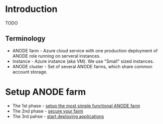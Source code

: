 # Introduction

TODO

## Terminology

* ANODE farm - Azure cloud service with one production deployment of ANODE role running on serveral instances.
* Instance - Azure instance (aka VM). We use "Small" sized instances.
* ANODE cluster - Set of several ANODE farms, which share common account storage.

# Setup ANODE farm

* The 1st phase - [setup the most simple functional ANODE farm](https://github.com/anodejs/anodejs/blob/master/docs/SIMPLE_SETUP.md)
* The 2nd phase - [secure your farm](https://github.com/anodejs/anodejs/blob/master/docs/SECURITY_SETUP.md)
* The 3rd pahse - [start deploying applications](https://github.com/anodejs/anodejs/blob/master/docs/APPREPO_SETUP.md)

